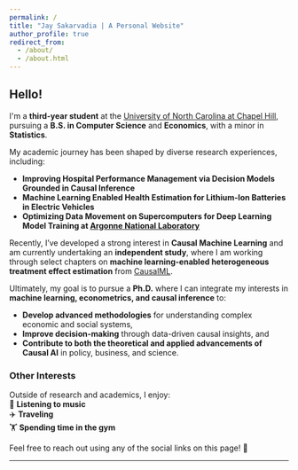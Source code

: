 ```yaml
---
permalink: /
title: "Jay Sakarvadia | A Personal Website"
author_profile: true
redirect_from: 
  - /about/
  - /about.html
---
```

## **Hello!**  

I'm a **third-year student** at the [University of North Carolina at Chapel Hill](https://www.unc.edu/), pursuing a **B.S. in Computer Science** and **Economics**, with a minor in **Statistics**.  

My academic journey has been shaped by diverse research experiences, including:  
- **Improving Hospital Performance Management via Decision Models Grounded in Causal Inference**  
- **Machine Learning Enabled Health Estimation for Lithium-Ion Batteries in Electric Vehicles**  
- **Optimizing Data Movement on Supercomputers for Deep Learning Model Training at [Argonne National Laboratory](https://www.anl.gov/)**  

Recently, I’ve developed a strong interest in **Causal Machine Learning** and am currently undertaking an **independent study**, where I am working through select chapters on **machine learning-enabled heterogeneous treatment effect estimation** from [CausalML](https://causalml-book.org/).  

Ultimately, my goal is to pursue a **Ph.D.** where I can integrate my interests in **machine learning, econometrics, and causal inference** to:  
- **Develop advanced methodologies** for understanding complex economic and social systems,  
- **Improve decision-making** through data-driven causal insights, and  
- **Contribute to both the theoretical and applied advancements of Causal AI** in policy, business, and science.  

### **Other Interests**  
Outside of research and academics, I enjoy:  
🎵 **Listening to music**  
✈️ **Traveling**  
🏋️ **Spending time in the gym**  

Feel free to reach out using any of the social links on this page! 🚀  

---